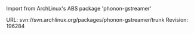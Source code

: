 Import from ArchLinux's ABS package 'phonon-gstreamer'

URL: svn://svn.archlinux.org/packages/phonon-gstreamer/trunk
Revision: 196284
